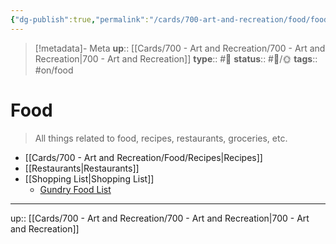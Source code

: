 ```yaml
---
{"dg-publish":true,"permalink":"/cards/700-art-and-recreation/food/food/","title":"Food"}
---
```


> [!metadata]- Meta
> **up**:: [[Cards/700 - Art and Recreation/700 - Art and Recreation\|700 - Art and Recreation]]
> **type**:: #📝 
> **status**:: #📝/🌞
> **tags**::  #on/food


# Food

> All things related to food, recipes, restaurants, groceries, etc.

- [[Cards/700 - Art and Recreation/Food/Recipes\|Recipes]]
- [[Restaurants\|Restaurants]]
- [[Shopping List\|Shopping List]]
	- [Gundry Food List](https://gundrymd.com/dr-gundry-diet-food-list/)

---
up:: [[Cards/700 - Art and Recreation/700 - Art and Recreation\|700 - Art and Recreation]]

